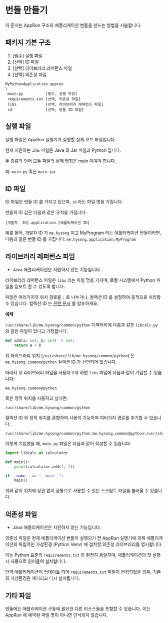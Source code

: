 # 번들 만들기

이 문서는 AppRun 구조의 애플리케이션 번들을 만드는 방법을 서술합니다.

## 패키지 기본 구조
1. [필수] 실행 파일
2. [선택] ID 파일
3. [선택] 라이브러리 레퍼런스 파일
4. [선택] 의존성 파일

```
MyPythonApplication.apprun
\
 main.py          [필수, 실행 파일]
 requirements.txt [선택, 의존성 파일]
 libs             [선택, 라이브러리 레퍼런스 파일]
 id               [선택, 번들 ID 파일]
```

## 실행 파일
실행 파일은 AppRun 실행기가 실행할 실제 코드 파일입니다.

현재 지원하는 코드 파일은 Java 의 Jar 파일과 Python 입니다.

두 종류의 언어 모두 파일의 실제 명칭은 main 이여야 합니다.

예: `main.py` 혹은 `main.jar`


## ID 파일
ID 파일은 번들 ID 를 가지고 있으며, `id` 라는 파일 명을 가집니다.

번들의 ID 값은 다음과 같은 규칙을 가집니다:

`[개발자  ID].application.[애플리케이션 ID]`

예를 들어, 개발자 ID 가 `me.hysong` 이고 MyProgram 라는 애플리케이션 번들이라면, 다음과 같은 번들 ID 를 가집니다:
`me.hysong.application.MyProgram`

## 라이브러리 레퍼런스 파일
* Java 애플리케이션은 지원하지 않는 기능입니다.

라이브러리 레퍼런스 파일은 `libs` 라는 파일 명을 가지며, 로컬 시스템에서 Python 파일을 임포트 할 수 있도록 합니다.

파일은 여러가지의 위치 경로를 `:` 로 나누거나, 컬렉션 ID 를 설정하여 동적으로 처리할 수 있습니다. 컬렉션 ID 는 [관련 문서](Collection-ID.md) 를 참조하세요.

**예제**

`/usr/share/lib/me.hysong/common/python` 디렉터리에 다음과 같은 `libcalc.py` 와 같은 파일이 있다고 가정합니다.

```python
def add(a: int, b: int) -> int:
    return a + b
```
위 라이브러리 위치 (`/usr/share/lib/me.hysong/common/python`) 은 `me.hysong.common@python` 컬렉션 ID 가 선언되어 있습니다.

따라서 위 라이브러리 파일을 사용하고자 하면 `libs` 파일에 다음과 같이 기입할 수 있습니다:
```
me.hysong.common@python
```

혹은 정적 위치를 사용하고 싶다면:
```
/usr/share/lib/me.hysong/common/python
```

컬렉션 ID 와 정적 위치를 혼합하여 사용이 가능하며 여러가지 경로를 추가할 수 있습니다:
```
/usr/share/lib/me.hysong/common/python:me.hysong.common@python:/usr/share/lib/org.apache/common/python
```
이렇게 기입했을 때, `main.py` 파일은 다음과 같이 작성할 수 있습니다:

```python
import libcalc as calculator

def main():
    print(calculator.add(1, 2))

if __name__ == "__main__":
    main()
```
위와 같이 위치에 상관 없이 공통으로 사용할 수 있는 스크립트 파일을 불러올 수 있습니다.

## 의존성 파일
* Java 애플리케이션은 지원하지 않는 기능입니다.

의존성 파일은 현재 애플리케이션 번들이 실행되기 전 AppRun 실행기에 의해 애플리케이션의 독립적인 가상환경 (Python Venv) 에 설치할 의존성 라이브러리를 명시합니다.

이는 Python 표준의 `requirements.txt` 와 완전히 동일하며, 애플리케이션의 첫 실행시 자동으로 읽어들여 설치합니다.

만약 애플리케이션이 업데이트 되어 `requirements.txt` 파일이 변경되었을 경우, 기존의 가상환경은 제거되고 다시 설치됩니다.

## 기타 파일
번들에는 애플리케이션 구동에 필요한 다른 리소스들을 포함할 수 있습니다. 이는 AppRun 에 예약된 파일 명이 아니면 인식되지 않습니다.